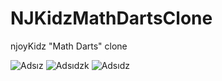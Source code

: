 # NJKidzMathDartsClone
 njoyKidz "Math Darts" clone
 
![Adsız](https://user-images.githubusercontent.com/66803560/192128941-e3844aba-1aae-4dd5-a55c-8c72ba638029.png)
![Adsıdzk](https://user-images.githubusercontent.com/66803560/192128940-359373fa-d709-4d4b-8620-76b27a9e5f5b.png)
![Adsıdz](https://user-images.githubusercontent.com/66803560/192128939-556bd8c6-e0ed-4996-b073-1705726fe38b.png)
